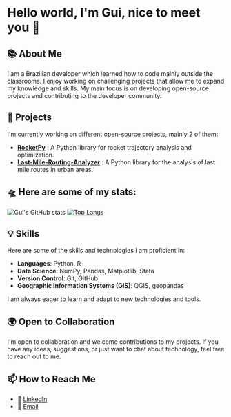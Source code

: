 # Hello world, I'm Gui, nice to meet you 👋

## 📚 About Me

I am a Brazilian developer which learned how to code mainly outside the classrooms. I enjoy working on challenging projects that allow me to expand my knowledge and skills. My main focus is on developing open-source projects and contributing to the developer community.

## 🚀 Projects

I'm currently working on different open-source projects, mainly 2 of them:

- [**RocketPy**](https://github.com/RocketPy-Team/RocketPy) : A Python library for rocket trajectory analysis and optimization.
- [**Last-Mile-Routing-Analyzer**](https://github.com/Gui-FernandesBR/Last-Mile-Routing-Analyzer) : A Python library for the analysis of last mile routes in urban areas.

## 🛸 Here are some of my stats:

![Gui's GitHub stats](https://github-readme-stats-git-master-gui-fernandesbr.vercel.app/api?username=Gui-FernandesBR&show_icons=true&theme=holi) [![Top Langs](https://github-readme-stats-git-master-gui-fernandesbr.vercel.app/api/top-langs/?username=Gui-FernandesBR&langs_count=3&theme=holi)](https://github.com/anuraghazra/github-readme-stats)

## 💡 Skills

Here are some of the skills and technologies I am proficient in:

- **Languages**: Python, R
- **Data Science**: NumPy, Pandas, Matplotlib, Stata
- **Version Control**: Git, GitHub
- **Geographic Information Systems (GIS)**: QGIS, geopandas

I am always eager to learn and adapt to new technologies and tools.

## 🌍 Open to Collaboration

I'm open to collaboration and welcome contributions to my projects. If you have any ideas, suggestions, or just want to chat about technology, feel free to reach out to me.

## 📫 How to Reach Me
- :calling: [LinkedIn](https://www.linkedin.com/in/guifalves/)
- :email: [Email](mailto:gf10.alves@gmail.com) 

